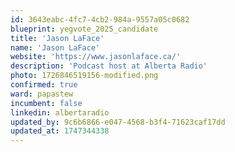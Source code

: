 ```yaml
---
id: 3643eabc-4fc7-4cb2-984a-9557a05c0682
blueprint: yegvote_2025_candidate
title: 'Jason LaFace'
name: 'Jason LaFace'
website: 'https://www.jasonlaface.ca/'
description: 'Podcast host at Alberta Radio'
photo: 1726846519156-modified.png
confirmed: true
ward: papastew
incumbent: false
linkedin: albertaradio
updated_by: 9c6b6866-e047-4568-b3f4-71623caf17dd
updated_at: 1747344338
---
```

